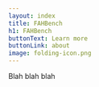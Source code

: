 ```yaml
---
layout: index
title: FAHBench
h1: FAHBench
buttonText: Learn more
buttonLink: about
image: folding-icon.png
---
```


Blah blah blah

[tools]: {{site.url}}/software/

[vijay pande]: http://pande.stanford.edu/
[openmm]: http://openmm.org/
[msmbuilder]: http://msmbuilder.org/
[mdtraj]: http://mdtraj.org/

